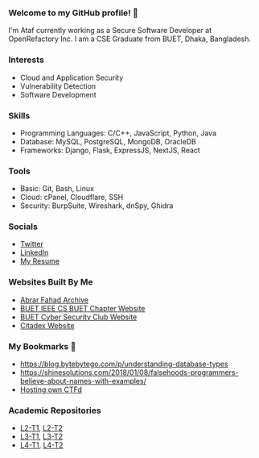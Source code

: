 ### Welcome to my GitHub profile! 👋
I'm Ataf currently working as a Secure Software Developer at OpenRefactory Inc. I am a CSE Graduate from BUET, Dhaka, Bangladesh.

### Interests
- Cloud and Application Security
- Vulnerability Detection
- Software Development

### Skills
- Programming Languages: C/C++, JavaScript, Python, Java
- Database: MySQL, PostgreSQL, MongoDB, OracleDB
- Frameworks: Django, Flask, ExpressJS, NextJS, React

### Tools
- Basic: Git, Bash, Linux
- Cloud: cPanel, Cloudflare, SSH
- Security: BurpSuite, Wireshark, dnSpy, Ghidra

### Socials
- [Twitter](https://twitter.com/Fazledyn)
- [LinkedIn](https://linkedin.com/in/fazledyn)
- [My Resume](https://docs.google.com/document/d/13-dhpdWqgsIeihfKVK6X48XBdOMK0xqiPnmPW_s6WEk/edit?usp=sharing)

### Websites Built By Me
- [Abrar Fahad Archive](https://abrarfahadarchive.org)
- [BUET IEEE CS BUET Chapter Website](https://ieeecsbuet.org)
- [BUET Cyber Security Club Website](https://buetsec.github.io)
- [Citadex Website](https://citadex.pages.dev)

### My Bookmarks 🔖
- https://blog.bytebytego.com/p/understanding-database-types
- https://shinesolutions.com/2018/01/08/falsehoods-programmers-believe-about-names-with-examples/
- [Hosting own CTFd](https://dev.to/roeeyn/how-to-setup-your-ctfd-platform-with-https-and-ssl-3fda)

### Academic Repositories
- [L2-T1](https://github.com/fazledyn/L2T1), [L2-T2](https://github.com/fazledyn/L2T2)
- [L3-T1](https://github.com/fazledyn/L3T1), [L3-T2](https://github.com/fazledyn/L3T2)
- [L4-T1](https://github.com/fazledyn/L4T1), [L4-T2](https://github.com/fazledyn/L4T2)
